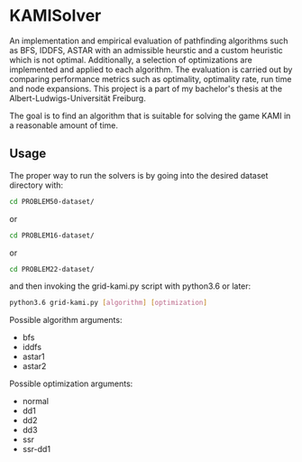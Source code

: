 # KAMISolver

An implementation and empirical evaluation of pathfinding algorithms such as BFS, IDDFS, ASTAR with an admissible heurstic and a custom heuristic which is not optimal. Additionally, a selection of optimizations are implemented and applied to each algorithm. The evaluation is carried out by comparing performance metrics such as optimality, optimality rate, run time and node expansions. This project is a part of my bachelor's thesis at the Albert-Ludwigs-Universität Freiburg.

The goal is to find an algorithm that is suitable for solving the game KAMI in a reasonable amount of time.


## Usage

The proper way to run the solvers is by going into the desired dataset directory with:

```bash
cd PROBLEM50-dataset/
```

or

```bash
cd PROBLEM16-dataset/
```

or 

```bash
cd PROBLEM22-dataset/
```

and then invoking the grid-kami.py script with python3.6 or later:

```bash
python3.6 grid-kami.py [algorithm] [optimization]
```

Possible algorithm arguments:
  - bfs
  - iddfs
  - astar1
  - astar2

Possible optimization arguments:
  - normal
  - dd1
  - dd2
  - dd3
  - ssr
  - ssr-dd1
